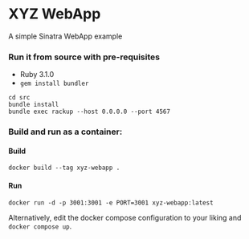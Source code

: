# XYZ WebApp
A simple Sinatra WebApp example

### Run it from source with pre-requisites
- Ruby 3.1.0
- `gem install bundler`

```
cd src
bundle install
bundle exec rackup --host 0.0.0.0 --port 4567
```

### Build and run as a container:
#### Build
```
docker build --tag xyz-webapp .
```
#### Run
```
docker run -d -p 3001:3001 -e PORT=3001 xyz-webapp:latest
```
Alternatively, edit the docker compose configuration to your liking and `docker compose up`.
